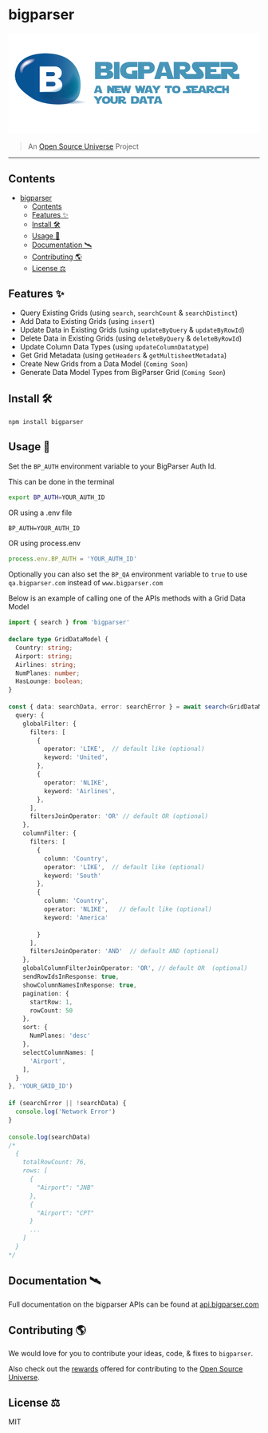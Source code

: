 # bigparser

![bigparser — A New Way to Search Your Data](assets/bigparser.png)

> An [Open Source Universe](https://github.com/intellibus/approach) Project

---

## Contents

- [bigparser](#bigparser)
  - [Contents](#contents)
  - [Features ✨](#features-)
  - [Install 🛠](#install-)
  - [Usage 🔭](#usage-)
  - [Documentation 🛰](#documentation-)
  - [Contributing 🌎](#contributing-)
  - [License ⚖️](#license-️)

## Features ✨

- Query Existing Grids (using `search`, `searchCount` & `searchDistinct`)
- Add Data to Existing Grids (using `insert`)
- Update Data in Existing Grids (using `updateByQuery` & `updateByRowId`)
- Delete Data in Existing Grids (using `deleteByQuery` & `deleteByRowId`)
- Update Column Data Types (using `updateColumnDatatype`)
- Get Grid Metadata (using `getHeaders` & `getMultisheetMetadata`)
- Create New Grids from a Data Model (`Coming Soon`)
- Generate Data Model Types from BigParser Grid (`Coming Soon`)

## Install 🛠

```sh
npm install bigparser
```

## Usage 🔭

Set the `BP_AUTH` environment variable to your BigParser Auth Id.

This can be done in the terminal

```sh
export BP_AUTH=YOUR_AUTH_ID
```

OR using a .env file

```txt
BP_AUTH=YOUR_AUTH_ID
```

OR using process.env

```typescript
process.env.BP_AUTH = 'YOUR_AUTH_ID'
```

Optionally you can also set the `BP_QA` environment variable to `true` to use `qa.bigparser.com` instead of `www.bigparser.com`

Below is an example of calling one of the APIs methods with a Grid Data Model

```typescript
import { search } from 'bigparser'

declare type GridDataModel {
  Country: string;
  Airport: string;
  Airlines: string;
  NumPlanes: number;
  HasLounge: boolean;
}

const { data: searchData, error: searchError } = await search<GridDataModel>({
  query: {
    globalFilter: {
      filters: [
        {
          operator: 'LIKE',  // default like (optional)
          keyword: 'United',
        },
        {
          operator: 'NLIKE',
          keyword: 'Airlines',
        },
      ],
      filtersJoinOperator: 'OR' // default OR (optional)
    },
    columnFilter: {
      filters: [
        {
          column: 'Country',
          operator: 'LIKE',  // default like (optional)
          keyword: 'South'
        },
        {
          column: 'Country',
          operator: 'NLIKE',   // default like (optional)
          keyword: 'America'

        }
      ],
      filtersJoinOperator: 'AND'  // default AND (optional)
    },
    globalColumnFilterJoinOperator: 'OR', // default OR  (optional)
    sendRowIdsInResponse: true,
    showColumnNamesInResponse: true,
    pagination: {
      startRow: 1,
      rowCount: 50
    },
    sort: {
      NumPlanes: 'desc'
    },
    selectColumnNames: [
      'Airport',
    ],
  }
}, 'YOUR_GRID_ID')

if (searchError || !searchData) {
  console.log('Network Error')
}

console.log(searchData)
/*
  {
    totalRowCount: 76,
    rows: [
      {
        "Airport": "JNB"
      },
      {
        "Airport": "CPT"
      }
      ...
    ]
  }
*/
```

## Documentation 🛰

Full documentation on the bigparser APIs can be found at [api.bigparser.com](https://api.bigparser.com)

## Contributing 🌎

We would love for you to contribute your ideas, code, & fixes to `bigparser`.

Also check out the [rewards](https://github.com/intellibus/approach/blob/main/REWARDS.md) offered for contributing to the [Open Source Universe](https://github.com/intellibus/approach).

## License ⚖️

MIT
